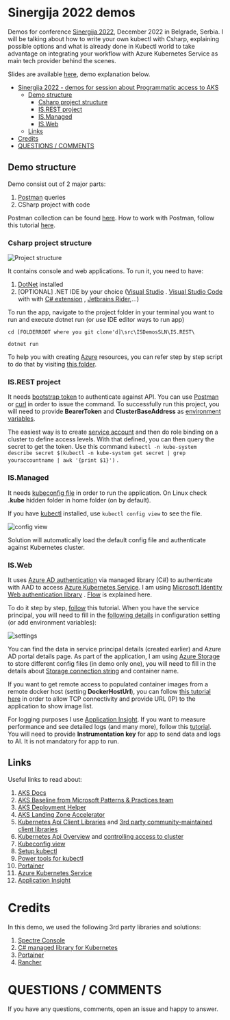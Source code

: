 # Sinergija 2022 demos

Demos for conference [Sinergija 2022](https://www.sinergija.live/en/), December 2022 in Belgrade, Serbia. I will be
talking about how to write your own kubectl with Csharp, explaining possible options and what is already done in Kubectl
world to take advantage on integrating your workflow with Azure Kubernetes Service as main tech provider behind the scenes.

Slides are available [here](https://webeudatastorage.blob.core.windows.net/web/Programmatic-access-to-AKS.pdf), demo explanation below.

<!-- TOC -->
* [Sinergija 2022 - demos for session about Programmatic access to AKS](#sinergija-2022-conference---demos-for-session-about-programmatic-access-to-aks)
  * [Demo structure](#demo-structure)
    * [Csharp project structure](#csharp-project-structure)
    * [IS.REST project](#isrest-project)
    * [IS.Managed](#ismanaged)
    * [IS.Web](#isweb)
  * [Links](#links)
* [Credits](#credits)
* [QUESTIONS / COMMENTS](#questions--comments)
<!-- TOC -->

## Demo structure

Demo consist out of 2 major parts:

1. [Postman](https://getpostman.com) queries
2. CSharp project with code

Postman collection can be found [here](./scripts/Kubectl%20Session%20Empty.postman_collection.json). How to work with
Postman, follow this tutorial [here](https://learning.postman.com/docs/getting-started/importing-and-exporting-data/).

### Csharp project structure

![Project structure](https://webeudatastorage.blob.core.windows.net/web/is-demo-structure.png)

It contains console and web applications. To run it, you need to have:

1. [DotNet](https://dot.net) installed
2. [OPTIONAL] .NET IDE by your choice ([Visual Studio](https://visualstudio.com)
   . [Visual Studio Code](https://code.visualstudio.com) with
   with [C# extension](https://marketplace.visualstudio.com/items?itemName=ms-dotnettools.csharp)
   , [Jetbrains Rider](https://jetbrains.com/rider),...)

To run the app, navigate to the project folder in your terminal you want to run and execute dotnet run (or use IDE
editor ways to run app)

`cd [FOLDERROOT where you git clone'd]\src\ISDemosSLN\IS.REST\`

`dotnet run`

To help you with creating [Azure](https://azure.com) resources, you can refer step by step script to do that by
visiting [this folder](./scripts).

### IS.REST project

It needs [bootstrap token](https://kubernetes.io/docs/reference/access-authn-authz/bootstrap-tokens/) to authenticate
against API. You can use [Postman](https://www.postman.com/) or [curl](https://en.wikipedia.org/wiki/CURL) in order to
issue the command. To successfully run this project, you will need to provide **BearerToken** and **ClusterBaseAddress**
as [environment variables](https://en.wikipedia.org/wiki/Environment_variable).

The easiest way is to
create [service account](https://kubernetes.io/docs/reference/access-authn-authz/service-accounts-admin/) and then do
role binding on a cluster to define access levels. With that defined, you can then query the secret to get the token.
Use this
command `kubectl -n kube-system describe secret $(kubectl -n kube-system get secret | grep youraccountname | awk '{print $1}')`
.

### IS.Managed

It needs [kubeconfig file]((https://kubernetes.io/docs/concepts/configuration/organize-cluster-access-kubeconfig)) in
order to run the application. On Linux check **.kube** hidden folder in home folder (on by default).

If you have [kubectl](https://kubernetes.io/docs/tasks/tools/install-kubectl/) installed, use `kubectl config view` to
see the file.

![config view](https://webeudatastorage.blob.core.windows.net/web/meetup-config-view.png)

Solution will automatically load the default config file and authenticate against Kubernetes cluster.

### IS.Web

It uses [Azure AD authentication](https://azure.com/sdk) via managed library (C#) to authenticate with AAD to
access [Azure Kubernetes Service](https://docs.microsoft.com/en-us/azure/aks/). I am
using [Microsoft Identity Web authentication library](https://docs.microsoft.com/en-us/azure/active-directory/develop/microsoft-identity-web)
. [Flow](https://docs.microsoft.com/en-us/azure/active-directory/develop/app-sign-in-flow) is explained here.

To do it step by
step, [follow](https://docs.microsoft.com/en-us/azure/active-directory/develop/app-objects-and-service-principals) this
tutorial. When you have the service principal, you will need to fill in
the [following details](https://github.com/bovrhovn/meetup-demo-kubectl-differently/blob/main/src/KubectlSLN/Kubectl.Web/appsettings.json)
in configuration setting (or add environment variables):

![settings](https://webeudatastorage.blob.core.windows.net/web/meetup-web-settings.png)

You can find the data in service principal details (created earlier) and Azure AD portal details page. As part of the
application, I am using [Azure Storage](https://docs.microsoft.com/en-us/azure/storage/) to store different config
files (in demo only one), you will need to fill in the details
about [Storage connection string](https://docs.microsoft.com/en-us/azure/storage/common/storage-configure-connection-string?toc=/azure/storage/blobs/toc.json)
and container name.

If you want to get remote access to populated container images from a remote docker host (setting **DockerHostUrl**),
you can
follow [this tutorial here](https://docs.docker.com/engine/install/linux-postinstall/#configuring-remote-access-with-daemonjson)
in order to allow TCP connectivity and provide URL (IP) to the application to show image list.

For logging purposes I
use [Application Insight](https://docs.microsoft.com/en-us/azure/azure-monitor/app/app-insights-overview). If you want
to measure performance and see detailed logs (and many more), follow this [tutorial](https://docs.microsoft.com/en-us/azure/azure-monitor/app/asp-net-core). You will need to provide **Instrumentation key** for app to send data and logs to AI. It is not mandatory for app to run.

## Links

Useful links to read about:

1. [AKS Docs](https://docs.microsoft.com/en-us/azure/aks)
2. [AKS Baseline from Microsoft Patterns & Practices team](https://github.com/mspnp/aks-baseline)
3. [AKS Deployment Helper](https://azure.github.io/AKS-Construction/)
4. [AKS Landing Zone Accelerator](https://github.com/Azure/AKS-Landing-Zone-Accelerator)
5. [Kubernetes Api Client Libraries](https://github.com/kubernetes-client)
   and [3rd party community-maintained client libraries](https://kubernetes.io/docs/reference/using-api/client-libraries/#community-maintained-client-libraries)
6. [Kubernetes Api Overview](https://kubernetes.io/docs/reference/using-api/)
   and [controlling access to cluster](https://kubernetes.io/docs/concepts/security/controlling-access/)
7. [Kubeconfig view](https://kubernetes.io/docs/concepts/configuration/organize-cluster-access-kubeconfig/)
8. [Setup kubectl](https://kubernetes.io/docs/tasks/tools/install-kubectl/)
9. [Power tools for kubectl](https://github.com/ahmetb/kubectx)
10. [Portainer](https://www.portainer.io/installation/)
11. [Azure Kubernetes Service](https://docs.microsoft.com/en-us/azure/aks/)
12. [Application Insight](https://docs.microsoft.com/en-us/azure/azure-monitor/app/app-insights-overview)

# Credits

In this demo, we used the following 3rd party libraries and solutions:

1. [Spectre Console](https://github.com/spectresystems/spectre.console/)
2. [C# managed library for Kubernetes](https://github.com/kubernetes-client/csharp)
3. [Portainer](https://www.portainer.io/installation/)
3. [Rancher](https://rancher.com/)

# QUESTIONS / COMMENTS

If you have any questions, comments, open an issue and happy to answer.

